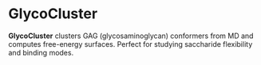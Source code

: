 # GlycoCluster

**GlycoCluster** clusters GAG (glycosaminoglycan) conformers from MD and computes free-energy surfaces. Perfect for studying saccharide flexibility and binding modes.
